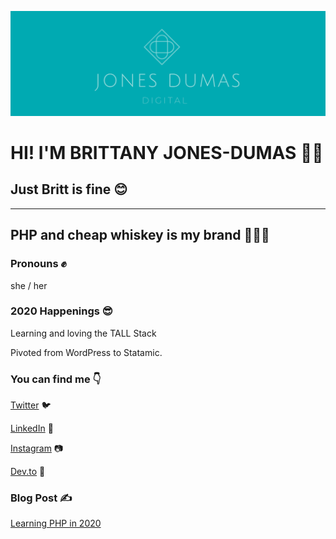 ![Jones-Dumas Digital Logo](img/Name-Logo-Twitter-Header.png)


# HI! I'M BRITTANY JONES-DUMAS 👋🤓


## Just Britt is fine 😊

___

## PHP and cheap whiskey is my brand 💅🏾🥃


### Pronouns ✊
she / her 

### 2020 Happenings 😎
Learning and loving the TALL Stack 

Pivoted from WordPress to Statamic. 

### You can find me 👇
[Twitter](https://twitter.com/justbritt_jd) 🐦


[LinkedIn](https://www.linkedin.com/in/brittany-jones-dumas-731683107/) 💼


[Instagram](https://www.instagram.com/justbritt_jd/) 📷

[Dev.to](https://dev.to/justbritt_jd) 📝

### Blog Post ✍️
[Learning PHP in 2020](https://dev.to/justbritt_jd)
